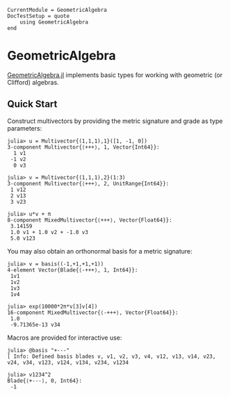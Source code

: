 ```@meta
CurrentModule = GeometricAlgebra
DocTestSetup = quote
	using GeometricAlgebra
end
```

# GeometricAlgebra

[GeometricAlgebra.jl](https://github.com/jollywatt/GeometricAlgebra.jl) implements basic types for working with geometric (or Clifford) algebras.

## Quick Start

Construct multivectors by providing the metric signature and grade as type parameters:

```jldoctest
julia> u = Multivector{(1,1,1),1}([1, -1, 0])
3-component Multivector{⟨+++⟩, 1, Vector{Int64}}:
  1 v1
 -1 v2
  0 v3

julia> v = Multivector{(1,1,1),2}(1:3)
3-component Multivector{⟨+++⟩, 2, UnitRange{Int64}}:
 1 v12
 2 v13
 3 v23

julia> u*v + π
8-component MixedMultivector{⟨+++⟩, Vector{Float64}}:
 3.14159
 1.0 v1 + 1.0 v2 + -1.0 v3
 5.0 v123

```

You may also obtain an orthonormal basis for a metric signature:

```jldoctest
julia> v = basis((-1,+1,+1,+1))
4-element Vector{Blade{⟨-+++⟩, 1, Int64}}:
 1v1
 1v2
 1v3
 1v4

julia> exp(10000*2π*v[3]v[4])
16-component MixedMultivector{⟨-+++⟩, Vector{Float64}}:
 1.0
 -9.71365e-13 v34
```

Macros are provided for interactive use:

```jldoctest
julia> @basis "+---"
[ Info: Defined basis blades v, v1, v2, v3, v4, v12, v13, v14, v23, v24, v34, v123, v124, v134, v234, v1234

julia> v1234^2
Blade{⟨+---⟩, 0, Int64}:
 -1
```
